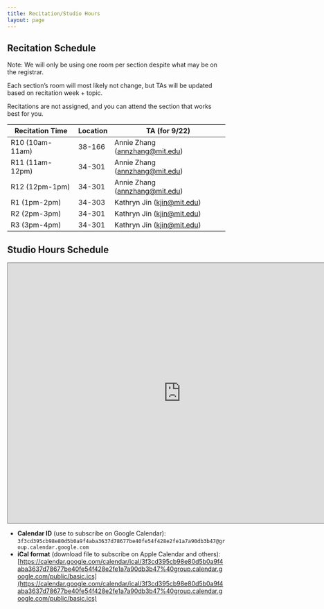 ```yaml
---
title: Recitation/Studio Hours
layout: page
---
```


## Recitation Schedule

Note: We will only be using one room per section despite what may be on the registrar.

Each section’s room will most likely not change, but TAs will be updated based on recitation week + topic.

Recitations are not assigned, and you can attend the section that works best for you.

| Recitation Time | Location | TA (for 9/22)                  |
| --------------- | -------- | ------------------------------ |
| R10 (10am-11am) | 38-166   | Annie Zhang (annzhang@mit.edu) |
| R11 (11am-12pm) | 34-301   | Annie Zhang (annzhang@mit.edu) |
| R12 (12pm-1pm)  | 34-301   | Annie Zhang (annzhang@mit.edu) |
| R1 (1pm-2pm)    | 34-303   | Kathryn Jin (kjin@mit.edu)     |
| R2 (2pm-3pm)    | 34-301   | Kathryn Jin (kjin@mit.edu)     |
| R3 (3pm-4pm)    | 34-301   | Kathryn Jin (kjin@mit.edu)     |

## Studio Hours Schedule

<p><iframe style="border: solid 1px #777;" src="https://calendar.google.com/calendar/embed?height=600&amp;wkst=1&amp;bgcolor=%23ffffff&amp;ctz=America%2FNew_York&amp;showPrint=0&amp;mode=WEEK&amp;showCalendars=0&amp;showNav=1&amp;src=M2YzY2QzOTVjYjk4ZTgwZDViMGE5ZjRhYmEzNjM3ZDc4Njc3YmU0MGZlNTRmNDI4ZTJmZTFhN2E5MGRiM2I0N0Bncm91cC5jYWxlbmRhci5nb29nbGUuY29t&amp;color=%23F6BF26" width="800" height="600"></iframe></p>

* **Calendar ID** (use to subscribe on Google Calendar): `3f3cd395cb98e80d5b0a9f4aba3637d78677be40fe54f428e2fe1a7a90db3b47@group.calendar.google.com`
* **iCal format** (download file to subscribe on Apple Calendar and others): [https://calendar.google.com/calendar/ical/3f3cd395cb98e80d5b0a9f4aba3637d78677be40fe54f428e2fe1a7a90db3b47%40group.calendar.google.com/public/basic.ics](https://calendar.google.com/calendar/ical/3f3cd395cb98e80d5b0a9f4aba3637d78677be40fe54f428e2fe1a7a90db3b47%40group.calendar.google.com/public/basic.ics)
